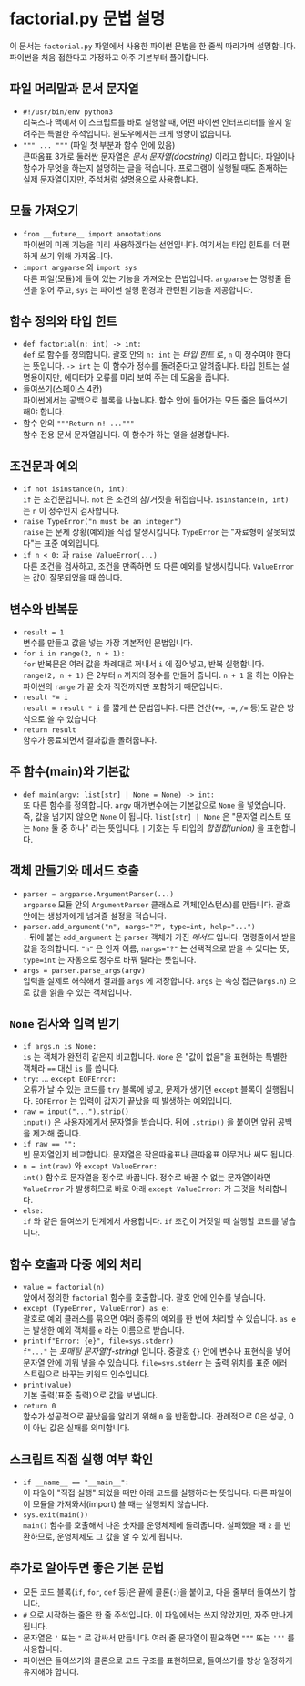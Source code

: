 # factorial.py 문법 설명

이 문서는 `factorial.py` 파일에서 사용한 파이썬 문법을 한 줄씩 따라가며 설명합니다. 파이썬을 처음 접한다고 가정하고 아주 기본부터 풀이합니다.

## 파일 머리말과 문서 문자열

- `#!/usr/bin/env python3`  
  리눅스나 맥에서 이 스크립트를 바로 실행할 때, 어떤 파이썬 인터프리터를 쓸지 알려주는 특별한 주석입니다. 윈도우에서는 크게 영향이 없습니다.
- `""" ... """` (파일 첫 부분과 함수 안에 있음)  
  큰따옴표 3개로 둘러싼 문자열은 *문서 문자열(docstring)* 이라고 합니다. 파일이나 함수가 무엇을 하는지 설명하는 글을 적습니다. 프로그램이 실행될 때도 존재하는 실제 문자열이지만, 주석처럼 설명용으로 사용합니다.

## 모듈 가져오기

- `from __future__ import annotations`  
  파이썬의 미래 기능을 미리 사용하겠다는 선언입니다. 여기서는 타입 힌트를 더 편하게 쓰기 위해 가져옵니다.
- `import argparse` 와 `import sys`  
  다른 파일(모듈)에 들어 있는 기능을 가져오는 문법입니다. `argparse` 는 명령줄 옵션을 읽어 주고, `sys` 는 파이썬 실행 환경과 관련된 기능을 제공합니다.

## 함수 정의와 타입 힌트

- `def factorial(n: int) -> int:`  
  `def` 로 함수를 정의합니다. 괄호 안의 `n: int` 는 *타입 힌트* 로, `n` 이 정수여야 한다는 뜻입니다. `-> int` 는 이 함수가 정수를 돌려준다고 알려줍니다. 타입 힌트는 설명용이지만, 에디터가 오류를 미리 보여 주는 데 도움을 줍니다.
- 들여쓰기(스페이스 4칸)  
  파이썬에서는 공백으로 블록을 나눕니다. 함수 안에 들어가는 모든 줄은 들여쓰기 해야 합니다.
- 함수 안의 `"""Return n! ..."""`  
  함수 전용 문서 문자열입니다. 이 함수가 하는 일을 설명합니다.

## 조건문과 예외

- `if not isinstance(n, int):`  
  `if` 는 조건문입니다. `not` 은 조건의 참/거짓을 뒤집습니다. `isinstance(n, int)` 는 `n` 이 정수인지 검사합니다.
- `raise TypeError("n must be an integer")`  
  `raise` 는 문제 상황(예외)을 직접 발생시킵니다. `TypeError` 는 "자료형이 잘못되었다"는 표준 예외입니다.
- `if n < 0:` 과 `raise ValueError(...)`  
  다른 조건을 검사하고, 조건을 만족하면 또 다른 예외를 발생시킵니다. `ValueError` 는 값이 잘못되었을 때 씁니다.

## 변수와 반복문

- `result = 1`  
  변수를 만들고 값을 넣는 가장 기본적인 문법입니다.
- `for i in range(2, n + 1):`  
  `for` 반복문은 여러 값을 차례대로 꺼내서 `i` 에 집어넣고, 반복 실행합니다. `range(2, n + 1)` 은 2부터 `n` 까지의 정수를 만들어 줍니다. `n + 1` 을 하는 이유는 파이썬의 `range` 가 끝 숫자 직전까지만 포함하기 때문입니다.
- `result *= i`  
  `result = result * i` 를 짧게 쓴 문법입니다. 다른 연산(`+=`, `-=`, `/=` 등)도 같은 방식으로 쓸 수 있습니다.
- `return result`  
  함수가 종료되면서 결과값을 돌려줍니다.

## 주 함수(main)와 기본값

- `def main(argv: list[str] | None = None) -> int:`  
  또 다른 함수를 정의합니다. `argv` 매개변수에는 기본값으로 `None` 을 넣었습니다. 즉, 값을 넘기지 않으면 `None` 이 됩니다. `list[str] | None` 은 "문자열 리스트 또는 `None` 둘 중 하나" 라는 뜻입니다. `|` 기호는 두 타입의 *합집합(union)* 을 표현합니다.

## 객체 만들기와 메서드 호출

- `parser = argparse.ArgumentParser(...)`  
  `argparse` 모듈 안의 `ArgumentParser` 클래스로 객체(인스턴스)를 만듭니다. 괄호 안에는 생성자에게 넘겨줄 설정을 적습니다.
- `parser.add_argument("n", nargs="?", type=int, help="...")`  
  `.` 뒤에 붙는 `add_argument` 는 `parser` 객체가 가진 *메서드* 입니다. 명령줄에서 받을 값을 정의합니다. `"n"` 은 인자 이름, `nargs="?"` 는 선택적으로 받을 수 있다는 뜻, `type=int` 는 자동으로 정수로 바꿔 달라는 뜻입니다.
- `args = parser.parse_args(argv)`  
  입력을 실제로 해석해서 결과를 `args` 에 저장합니다. `args` 는 속성 접근(`args.n`) 으로 값을 읽을 수 있는 객체입니다.

## `None` 검사와 입력 받기

- `if args.n is None:`  
  `is` 는 객체가 완전히 같은지 비교합니다. `None` 은 "값이 없음"을 표현하는 특별한 객체라 `==` 대신 `is` 를 씁니다.
- `try:` … `except EOFError:`  
  오류가 날 수 있는 코드를 `try` 블록에 넣고, 문제가 생기면 `except` 블록이 실행됩니다. `EOFError` 는 입력이 갑자기 끝났을 때 발생하는 예외입니다.
- `raw = input("...").strip()`  
  `input()` 은 사용자에게서 문자열을 받습니다. 뒤에 `.strip()` 을 붙이면 앞뒤 공백을 제거해 줍니다.
- `if raw == "":`  
  빈 문자열인지 비교합니다. 문자열은 작은따옴표나 큰따옴표 아무거나 써도 됩니다.
- `n = int(raw)` 와 `except ValueError:`  
  `int()` 함수로 문자열을 정수로 바꿉니다. 정수로 바꿀 수 없는 문자열이라면 `ValueError` 가 발생하므로 바로 아래 `except ValueError:` 가 그것을 처리합니다.
- `else:`  
  `if` 와 같은 들여쓰기 단계에서 사용합니다. `if` 조건이 거짓일 때 실행할 코드를 넣습니다.

## 함수 호출과 다중 예외 처리

- `value = factorial(n)`  
  앞에서 정의한 `factorial` 함수를 호출합니다. 괄호 안에 인수를 넣습니다.
- `except (TypeError, ValueError) as e:`  
  괄호로 예외 클래스를 묶으면 여러 종류의 예외를 한 번에 처리할 수 있습니다. `as e` 는 발생한 예외 객체를 `e` 라는 이름으로 받습니다.
- `print(f"Error: {e}", file=sys.stderr)`  
  `f"..."` 는 *포매팅 문자열(f-string)* 입니다. 중괄호 `{}` 안에 변수나 표현식을 넣어 문자열 안에 끼워 넣을 수 있습니다. `file=sys.stderr` 는 출력 위치를 표준 에러 스트림으로 바꾸는 키워드 인수입니다.
- `print(value)`  
  기본 출력(표준 출력)으로 값을 보냅니다.
- `return 0`  
  함수가 성공적으로 끝났음을 알리기 위해 `0` 을 반환합니다. 관례적으로 0은 성공, 0이 아닌 값은 실패를 의미합니다.

## 스크립트 직접 실행 여부 확인

- `if __name__ == "__main__":`  
  이 파일이 "직접 실행" 되었을 때만 아래 코드를 실행하라는 뜻입니다. 다른 파일이 이 모듈을 가져와서(import) 쓸 때는 실행되지 않습니다.
- `sys.exit(main())`  
  `main()` 함수를 호출해서 나온 숫자를 운영체제에 돌려줍니다. 실패했을 때 `2` 를 반환하므로, 운영체제도 그 값을 알 수 있게 됩니다.

## 추가로 알아두면 좋은 기본 문법

- 모든 코드 블록(`if`, `for`, `def` 등)은 끝에 콜론(`:`)을 붙이고, 다음 줄부터 들여쓰기 합니다.
- `#` 으로 시작하는 줄은 한 줄 주석입니다. 이 파일에서는 쓰지 않았지만, 자주 만나게 됩니다.
- 문자열은 `'` 또는 `"` 로 감싸서 만듭니다. 여러 줄 문자열이 필요하면 `"""` 또는 `'''` 를 사용합니다.
- 파이썬은 들여쓰기와 콜론으로 코드 구조를 표현하므로, 들여쓰기를 항상 일정하게 유지해야 합니다.
